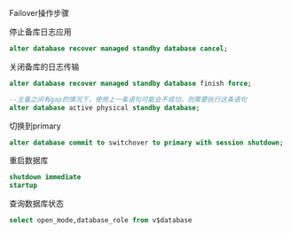 Failover操作步骤

停止备库日志应用

```sql
alter database recover managed standby database cancel;
```

关闭备库的日志传输

```sql
alter database recover managed standby database finish force;

--主备之间有gap的情况下，使用上一条语句可能会不成功，则需要执行这条语句
alter database active physical standby database;
```

切换到primary

```sql
alter database commit to switchover to primary with session shutdown;
```

重启数据库

```sql
shutdown immediate
startup
```

查询数据库状态

```sql
select open_mode,database_role from v$database
```